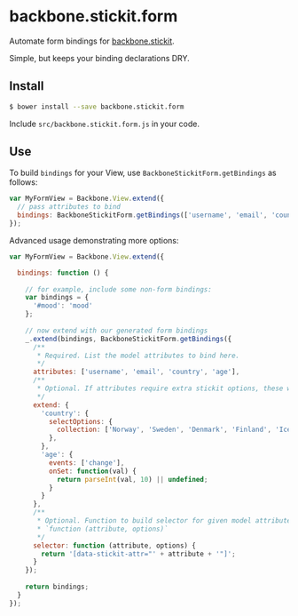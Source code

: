 backbone.stickit.form
=====================

Automate form bindings for [backbone.stickit][stickit].

Simple, but keeps your binding declarations DRY.

## Install

```sh
$ bower install --save backbone.stickit.form
```

Include `src/backbone.stickit.form.js` in your code.

## Use

To build `bindings` for your View, use `BackboneStickitForm.getBindings` as follows:

```js
var MyFormView = Backbone.View.extend({
  // pass attributes to bind
  bindings: BackboneStickitForm.getBindings(['username', 'email', 'country', 'age'])
});
```

Advanced usage demonstrating more options:

```js
var MyFormView = Backbone.View.extend({

  bindings: function () {
  
    // for example, include some non-form bindings:
    var bindings = {
      '#mood': 'mood'
    };
    
    // now extend with our generated form bindings
    _.extend(bindings, BackboneStickitForm.getBindings({
      /**
       * Required. List the model attributes to bind here.
       */
      attributes: ['username', 'email', 'country', 'age'],
      /**
       * Optional. If attributes require extra stickit options, these will extend generated bindings.
       */
      extend: {
        'country': {
          selectOptions: {
            collection: ['Norway', 'Sweden', 'Denmark', 'Finland', 'Iceland']
          },
        },
        'age': {
          events: ['change'],
          onSet: function(val) {
            return parseInt(val, 10) || undefined;
          }
        }
      },
      /**
       * Optional. Function to build selector for given model attribute. Uses name attributes by default.
       * `function (attribute, options)`
       */
      selector: function (attribute, options) {
        return '[data-stickit-attr="' + attribute + '"]';
      }
    });
    
    return bindings;
  }
}); 
```

[stickit]: http://nytimes.github.io/backbone.stickit/

